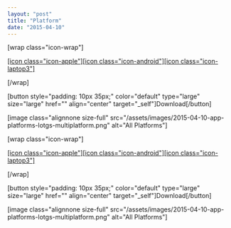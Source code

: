 ```yaml
---
layout: "post"
title: "Platform"
date: "2015-04-10"
---
```


[wrap class="icon-wrap"]

<a title="iOS Download" href="https://itunes.apple.com/kr/app/kazakhstan-land-great-steppe/id1117366063?l=en&mt=8">[icon class="icon-apple"]</a><a title="Android Download" href="https://play.google.com/store/apps/details?id=ro.siveco.kazakhstan&hl=en">[icon class="icon-android"]</a><a title="Desktop Download" href="#">[icon class="icon-laptop3"]</a>

[/wrap]

[button style="padding: 10px 35px;" color="default" type="large" size="large" href=""<a href="https://www.landofthegreatsteppe.com/download/"></a> align="center" target="_self"]Download[/button]

[image class="alignnone size-full" src="/assets/images/2015-04-10-app-platforms-lotgs-multiplatform.png" alt="All Platforms"]

[wrap class="icon-wrap"]

<a title="iOS Download" href="https://itunes.apple.com/kr/app/kazakhstan-land-great-steppe/id1117366063?l=en&mt=8">[icon class="icon-apple"]</a><a title="Android Download" href="https://play.google.com/store/apps/details?id=ro.siveco.kazakhstan&hl=en">[icon class="icon-android"]</a><a title="Desktop Download" href="#">[icon class="icon-laptop3"]</a>

[/wrap]

[button style="padding: 10px 35px;" color="default" type="large" size="large" href=""<a href="https://www.landofthegreatsteppe.com/download/"></a> align="center" target="_self"]Download[/button]

[image class="alignnone size-full" src="/assets/images/2015-04-10-app-platforms-lotgs-multiplatform.png" alt="All Platforms"]